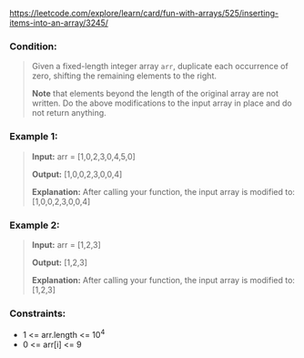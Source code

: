 https://leetcode.com/explore/learn/card/fun-with-arrays/525/inserting-items-into-an-array/3245/

### Condition:

>Given a fixed-length integer array `arr`, duplicate each occurrence of zero, shifting the remaining elements to the right.
>
>**Note** that elements beyond the length of the original array are not written. Do the above modifications to the input array in place and do not return anything.

### Example 1:

>**Input:** arr = [1,0,2,3,0,4,5,0]
>
>**Output:** [1,0,0,2,3,0,0,4]
>
>**Explanation:** After calling your function, the input array is modified to: [1,0,0,2,3,0,0,4]

### Example 2:

>**Input:** arr = [1,2,3]
>
>**Output:** [1,2,3]
>
>**Explanation:** After calling your function, the input array is modified to: [1,2,3]

### Constraints:

* 1 <= arr.length <= 10<sup>4</sup>
* 0 <= arr[i] <= 9
